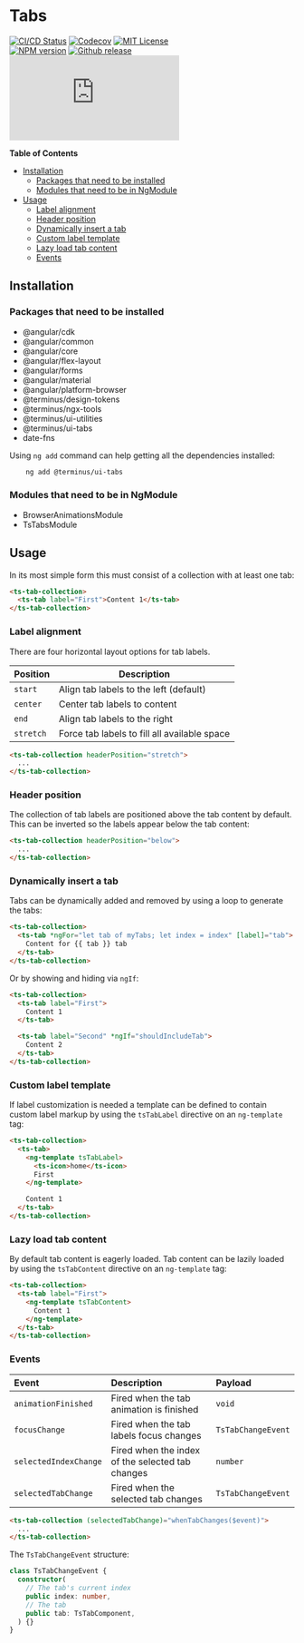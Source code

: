 <h1>Tabs</h1>

[![CI/CD Status][github-action-badge]][github-action-link] [![Codecov][codecov-badge]][codecov-project] [![MIT License][license-image]][license-url]  
[![NPM version][npm-version-image]][npm-package] [![Github release][gh-release-badge]][gh-releases] [![Library size][file-size-badge]][raw-distribution-js]

<!-- START doctoc generated TOC please keep comment here to allow auto update -->
<!-- DON'T EDIT THIS SECTION, INSTEAD RE-RUN doctoc TO UPDATE -->
**Table of Contents**

- [Installation](#installation)
  - [Packages that need to be installed](#packages-that-need-to-be-installed)
  - [Modules that need to be in NgModule](#modules-that-need-to-be-in-ngmodule)
- [Usage](#usage)
  - [Label alignment](#label-alignment)
  - [Header position](#header-position)
  - [Dynamically insert a tab](#dynamically-insert-a-tab)
  - [Custom label template](#custom-label-template)
  - [Lazy load tab content](#lazy-load-tab-content)
  - [Events](#events)

<!-- END doctoc generated TOC please keep comment here to allow auto update -->

## Installation

### Packages that need to be installed

   * @angular/cdk
   * @angular/common
   * @angular/core
   * @angular/flex-layout
   * @angular/forms
   * @angular/material
   * @angular/platform-browser
   * @terminus/design-tokens
   * @terminus/ngx-tools
   * @terminus/ui-utilities
   * @terminus/ui-tabs
   * date-fns

Using `ng add` command can help getting all the dependencies installed:

```bash
    ng add @terminus/ui-tabs
```

### Modules that need to be in NgModule

   * BrowserAnimationsModule
   * TsTabsModule

## Usage

In its most simple form this must consist of a collection with at least one tab:

```html
<ts-tab-collection>
  <ts-tab label="First">Content 1</ts-tab>
</ts-tab-collection>
```

### Label alignment

There are four horizontal layout options for tab labels.

| Position  | Description                                  |
|-----------|----------------------------------------------|
| `start`   | Align tab labels to the left (default)       |
| `center`  | Center tab labels to content                 |
| `end`     | Align tab labels to the right                |
| `stretch` | Force tab labels to fill all available space |

```html
<ts-tab-collection headerPosition="stretch">
  ...
</ts-tab-collection>
```


### Header position

The collection of tab labels are positioned above the tab content by default. This can be inverted so the labels appear below the tab
content:

```html
<ts-tab-collection headerPosition="below">
  ...
</ts-tab-collection>
```


### Dynamically insert a tab

Tabs can be dynamically added and removed by using a loop to generate the tabs:

```html
<ts-tab-collection>
  <ts-tab *ngFor="let tab of myTabs; let index = index" [label]="tab">
    Content for {{ tab }} tab
  </ts-tab>
</ts-tab-collection>
```

Or by showing and hiding via `ngIf`:

```html
<ts-tab-collection>
  <ts-tab label="First">
    Content 1
  </ts-tab>

  <ts-tab label="Second" *ngIf="shouldIncludeTab">
    Content 2
  </ts-tab>
</ts-tab-collection>
```


### Custom label template

If label customization is needed a template can be defined to contain custom label markup by using the `tsTabLabel` directive on an
`ng-template` tag:

```html
<ts-tab-collection>
  <ts-tab>
    <ng-template tsTabLabel>
      <ts-icon>home</ts-icon>
      First
    </ng-template>

    Content 1
  </ts-tab>
</ts-tab-collection>
```


### Lazy load tab content

By default tab content is eagerly loaded. Tab content can be lazily loaded by using the `tsTabContent` directive on an `ng-template` tag:

```html
<ts-tab-collection>
  <ts-tab label="First">
    <ng-template tsTabContent>
      Content 1
    </ng-template>
  </ts-tab>
</ts-tab-collection>
```

### Events

| Event                 | Description                                      | Payload            |
|:----------------------|:-------------------------------------------------|:-------------------|
| `animationFinished`   | Fired when the tab animation is finished         | `void`             |
| `focusChange`         | Fired when the tab labels focus changes          | `TsTabChangeEvent` |
| `selectedIndexChange` | Fired when the index of the selected tab changes | `number`           |
| `selectedTabChange`   | Fired when the selected tab changes              | `TsTabChangeEvent` |

```html
<ts-tab-collection (selectedTabChange)="whenTabChanges($event)">
  ...
</ts-tab-collection>
```

The `TsTabChangeEvent` structure:

```typescript
class TsTabChangeEvent {
  constructor(
    // The tab's current index
    public index: number,
    // The tab
    public tab: TsTabComponent,
  ) {}
}
```


<!-- Links -->
[license-url]:         https://github.com/GetTerminus/terminus-oss/blob/master/LICENSE
[license-image]:       http://img.shields.io/badge/license-MIT-blue.svg
[codecov-project]:     https://codecov.io/gh/GetTerminus/terminus-oss
[codecov-badge]:       https://codecov.io/gh/GetTerminus/terminus-oss/branch/master/graph/badge.svg
[npm-version-image]:   http://img.shields.io/npm/v/@terminus/ui-tabs.svg
[npm-package]:         https://www.npmjs.com/package/@terminus/ui-tabs
[gh-release-badge]:    https://img.shields.io/github/release/GetTerminus/terminus-oss.svg
[gh-releases]:         https://github.com/GetTerminus/terminus-ui/releases/
[github-action-badge]: https://github.com/GetTerminus/terminus-oss/workflows/Release%20CI/badge.svg
[github-action-link]:  https://github.com/GetTerminus/terminus-oss/actions?query=workflow%3A%22CI+Release%22
[file-size-badge]:     http://img.badgesize.io/https://unpkg.com/@terminus/ui-tabs/bundles/terminus-ui-tabs.umd.min.js?compression=gzip
[raw-distribution-js]: https://unpkg.com/@terminus/ui-tabs/bundles/terminus-ui-tabs.umd.js

